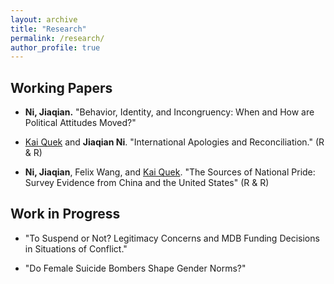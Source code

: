 ```yaml
---
layout: archive
title: "Research"
permalink: /research/
author_profile: true
---
```


## Working Papers 

  * **Ni, Jiaqian.** "Behavior, Identity, and Incongruency: When and How are Political Attitudes Moved?"

  * [Kai Quek](https://ppaweb.hku.hk/f/quek) and **Jiaqian Ni**. "International Apologies and Reconciliation." (R & R) 
  
  * **Ni, Jiaqian**, Felix Wang, and [Kai Quek](https://ppaweb.hku.hk/f/quek). "The Sources of National Pride: Survey Evidence from China and the United States" (R & R)


## Work in Progress

* "To Suspend or Not? Legitimacy Concerns and MDB Funding Decisions in Situations of Conflict." 

* "Do Female Suicide Bombers Shape Gender Norms?" 
       
